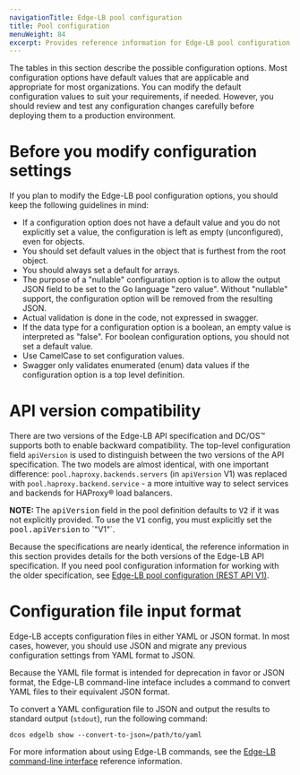 ```yaml
---
navigationTitle: Edge-LB pool configuration
title: Pool configuration
menuWeight: 84
excerpt: Provides reference information for Edge-LB pool configuration settings
---
```


The tables in this section describe the possible configuration options. Most configuration options have default values that are applicable and appropriate for most organizations. You can modify the default configuration values to suit your requirements, if needed. However, you should review and test any configuration changes carefully before deploying them to a production environment.

# Before you modify configuration settings
If you plan to modify the Edge-LB pool configuration options, you should keep the following guidelines in mind:
* If a configuration option does not have a default value and you do not explicitly set a value, the configuration is left as empty (unconfigured), even for objects.
* You should set default values in the object that is furthest from the root object.
* You should always set a default for arrays.
* The purpose of a "nullable" configuration option is to allow the output JSON field to be set to the Go language "zero value". Without "nullable" support, the configuration option will be removed from the resulting JSON.
* Actual validation is done in the code, not expressed in swagger.
* If the data type for a configuration option is a boolean, an empty value is interpreted as "false". For boolean configuration options, you should not set a default value.
* Use CamelCase to set configuration values.
* Swagger only validates enumerated (enum) data values if the configuration option is a top level definition.

# API version compatibility
There are two versions of the Edge-LB API specification and DC/OS&trade; supports both to enable backward compatibility. The top-level configuration field `apiVersion` is used to distinguish between the two versions of the API specification. The two models are almost identical, with one important difference: `pool.haproxy.backends.servers` (in `apiVersion` V1) was replaced with `pool.haproxy.backend.service` -  a more intuitive way to select services and backends for HAProxy&reg; load balancers.

<p class="message--note"><strong>NOTE: </strong> The <tt>apiVersion</tt> field in the pool definition defaults to <tt>V2</tt> if it was not explicitly provided. To use the <tt>V1</tt> config, you must explicitly set the <tt>pool.apiVersion</tt> to `"V1"`.</p>

Because the specifications are nearly identical, the reference information in this section provides details for the both versions of the Edge-LB API specification. If you need pool configuration information for working with the older specification, see [Edge-LB pool configuration (REST API V1)](/mesosphere/dcos/services/edge-lb/1.7/reference/pool-configuration-reference/v1-reference).

# Configuration file input format
Edge-LB accepts configuration files in either YAML or JSON format. In most cases, however, you should use JSON and migrate any previous configuration settings from YAML format to JSON.

Because the YAML file format is intended for deprecation in favor or JSON format, the Edge-LB command-line inteface includes a command to convert YAML files to their equivalent JSON format.

To convert a YAML configuration file to JSON and output the results to standard output (`stdout`), run the following command:

`dcos edgelb show --convert-to-json=/path/to/yaml`

For more information about using Edge-LB commands, see the [Edge-LB command-line interface](/mesosphere/dcos/services/edge-lb/1.7/reference/cli-reference/) reference information.
